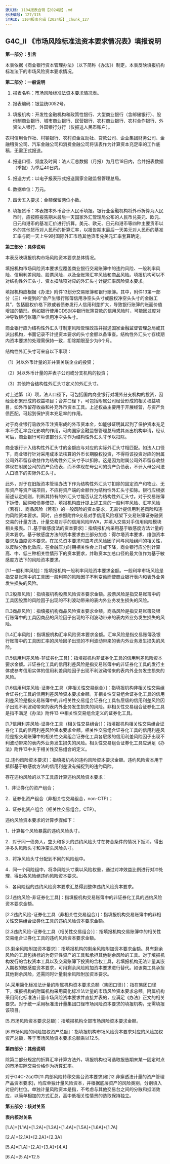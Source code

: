 ```yaml
---
源文档: 1104报表合辑【2024版】.md
分块编号: 127/315
分块ID: 1104报表合辑【2024版】_chunk_127
---
```


## G4C\_II 《市场风险标准法资本要求情况表》填报说明

**第一部分：引言**

本表依据《商业银行资本管理办法》（以下简称《办法》）制定。本表反映填报机构标准法下的市场风险资本要求情况。

**第二部分：一般说明**

1. 报表名称：市场风险标准法资本要求情况表。

2. 报表编码：银监统0052号。

3. 填报机构：开发性金融机构和政策性银行、大型商业银行（含邮储银行）、股份制商业银行、城市商业银行、民营银行、农村商业银行、农村合作银行、外资法人银行、外国银行分行（仅报送人民币账户）。

农村信用合作社、村镇银行、农村资金互助社、贷款公司、企业集团财务公司、金融租赁公司、汽车金融公司和消费金融公司将该表作为计算资本充足率的工作底稿，无需正式报送。

4. 报送口径、频度及时间：法人汇总数据（月报）为月后18日内，合并报表数据（季报）为季后40日内。

5. 报送方式：以电子报表形式报送国家金融监督管理总局。

6. 数据单位：万元。

7. 四舍五入要求：金额保留两位小数。

8. 填报货币：本表按本外币合计人民币填报。银行业金融机构将外币折算为人民币时，应按照报告期末最后一天国家外汇管理局公布的人民币兑美元、欧元、日元和港币的基准汇价进行折算。美元、欧元、日元和港币等四种主要货币以外的其他货币对人民币的折算汇率，以报告期末最后一天美元对人民币的基准汇率与同一天上午9时国际外汇市场其他货币兑美元汇率套算确定。

**第三部分：具体说明**

本表反映填报机构市场风险资本要求总体情况。

填报机构市场风险资本要求应覆盖商业银行交易账簿中的违约风险、一般利率风险、信用利差风险、股票风险，以及全账簿汇率风险和商品风险。填报机构可以不对结构性外汇头寸、资本扣除项对应的外汇头寸计提汇率风险资本要求。

填报机构应根据《办法》附件13划分交易账簿和银行账簿。其中，附件13第一部分（三）中提到的“会产生银行账簿信用净空头头寸或股权净空头头寸的金融工具”，包括股权价格下跌或者债券发行人信用利差扩大，导致银行账簿的账面价值增加的情形。例如银行使用CDS对冲银行账簿贷款的信用风险时，可能因过度对冲导致银行账簿产生信用净空头头寸。

商业银行应为结构性外汇头寸制定风险管理政策并报送国家金融监督管理总局或其派出机构，书面记录不计提资本要求的头寸金额以备审查。结构性外汇头寸存续期内资本要求的处理需保持一致，扣除期限至少为6个月。

结构性外汇头寸可来自以下事项：

（1）对以外币计量的非并表关联企业的投资；

（2）对以外币计量的并表子公司或分支机构的投资；

（3）其他符合结构性外汇头寸定义的外汇头寸。

对上述第（3）项，法人口径下，可包括国内商业银行对境外分支机构的投资，因经营积累形成的权益项目；合并口径下，可包括附属公司经营形成的相关权益项目，如外币留存收益和补充外币资本工具。上述权益主要用于开展经营，与资产负债匹配，可起到保护资本充足率的作用。

对于商业银行吸收外币注资形成的外币资本金，如能够证明其起到了保护资本充足率不受汇率变化影响的作用，可向国家金融监督管理总局或其派出机构申请，经认可后，商业银行可将该部分头寸作为结构性外汇头寸予以扣除。

商业银行计入结构性外汇头寸的金额应与对应的实际外汇头寸相匹配。如法人口径下，商业银行针对采用成本法核算的外币长期股权投资，不得将该投资对应的附属公司外币留存收益作为结构性外汇头寸予以扣除。这是因为附属公司外币留存收益体现在附属公司的资产负债表，而不体现在母公司的资产负债表，不计入母公司法人口径下的实际外汇头寸。

此外，对于在旧版资本管理办法下作为结构性外汇头寸扣除的固定资产和物业、无形资产等资产端项目，不应将资产端的金额作为结构性外汇头寸扣除。银行应根据前述认定规则，判断其持有的外汇头寸能否认定为结构性外汇头寸。对于交易账簿下拆借、回购和债券借贷，填报机构应计提上述工具的一般利率风险、汇率风险（若有）、商品风险（若有）的一般风险的资本要求，无需计提信用利差风险和违约风险资本要求。同时，应参照附件9交易对手信用风险框架下交易账簿证券融资交易的计量方法，计量交易对手的信用风险RWA，并填入交易对手信用风险模块相关报表。[1 .基于敏感度法的资本要求]：指填报机构采用基于敏感度方法计量的资本要求。基于敏感度方法的资本要求由三部分加总：得尔塔资本要求、维伽资本要求及曲度资本要求。在加总资本要求时应考虑风险因子间与风险组间的相关性，以反映分散化效应。在金融压力时期相关性会上升或下降，商业银行应分别计算高、中、低三种相关性情形下的资本要求，并取资本加总口径的最大值作为基于敏感度方法下的风险资本要求。

[1.1一般利率风险]：指填报机构一般利率风险资本要求金额。一般利率市场风险是指交易账簿中的工具因一般利率的风险因子不利变动而使商业银行表内和表外业务发生损失的风险。

[1.2股票风险]：指填报机构股票风险资本要求金额。股票风险是指交易账簿中的工具因股票的风险因子出现的不利波动带来的表内外业务发生损失的风险。

[1.3商品风险]：指填报机构商品风险资本要求金额。商品风险是指交易账簿及银行账簿中的工具因商品的风险因子出现的不利波动带来的表内外业务发生损失的风险。

[1.4汇率风险]：指填报机构汇率风险资本要求金额。汇率风险是指交易账簿及银行账簿中的工具因汇率的风险因子出现的不利波动带来的表内外业务发生损失的风险。

[1.5信用利差风险-非证券化工具]：指填报机构非证券化工具的信用利差风险资本要求金额。非证券化工具的信用利差风险是指交易账簿中的非证券化工具的发行主体或参考信用实体的信用利差风险因子出现不利波动带来的表内外业务发生损失的风险。

[1.6信用利差风险-证券化工具（非相关性交易组合）]：指填报机构非相关性交易组合证券化工具的信用利差风险资本要求金额。非相关性交易组合证券化工具的信用利差风险是指交易账簿中的非相关性交易组合证券化工具各层级的信用利差风险因子出现不利波动带来的表内外业务发生损失的风险。非相关性交易组合证券化工具是指不满足《办法》附件13 中相关性交易组合定义的证券化工具。

[1.7信用利差风险-证券化工具（相关性交易组合）]：指填报机构相关性交易组合证券化工具的信用利差风险资本要求金额。相关性交易组合证券化工具的信用利差风险是指交易账簿中的相关性交易组合证券化工具各层级的信用利差风险因子出现不利波动带来的表内外业务发生损失的风险。相关性交易组合证券化工具应满足《办法》附件13中关于相关性交易组合的定义。

[2.违约风险资本要求]：指填报机构的违约风险资本要求金额。违约风险资本用于抵御基于敏感度方法的信用利差没有捕捉到的违约风险。

存在违约风险的以下工具应计算违约风险资本要求：

1．非证券化的资产组合；

2．证券化资产组合（非相关性交易组合，non-CTP）；

3．证券化资产组合（相关性交易组合，CTP）。

违约风险资本要求的计算步骤如下：

1．计算每个风险暴露的违约风险头寸。

2．对于同一债务人，空头和多头的违约风险头寸在符合条件的情况下抵消，得出净多头风险头寸和净空头风险头寸。

3．将净风险头寸分配到不同的风险组中。

4．同一个风险组中，将净风险头寸乘以风险权重，通过对冲效益比例进行对冲处理，得出各风险组违约风险资本要求。

5．各风险组的违约风险资本要求汇总得到整体违约风险资本要求。

[2.1违约风险-非证券化工具]：指填报机构交易账簿中的非证券化工具的违约风险资本要求金额。

[2.2违约风险-证券化工具（非相关性交易组合）]：指填报机构交易账簿中的非相关性交易组合证券化工具的违约风险资本要求金额。

[2.3违约风险-证券化工具（相关性交易组合）]：指填报机构交易账簿中的相关性交易组合证券化工具的违约风险资本要求金额。

[3.剩余风险附加资本要求]：指填报机构的剩余风险附加资本要求金额。具有剩余风险的工具包括标的为奇异性资产的工具和承担其他剩余风险的工具。对于填报机构发行的含权资本工具以及交易账簿下投资的含权工具，若填报机构无法计量其嵌入期权的敏感度资本要求，可用剩余风险附加资本要求进行替代。如该类工具承担其他剩余风险，还需同时计量剩余风险附加资本要求。

[4.采用简化标准法计量的附属机构资本要求总额（集团口径）]：指在集团口径下，填报机构的附属机构采用简化标准法计量的市场风险资本要求总额。附属机构采用简化标准法计量市场风险资本要求并直接并表的，应满足《办法》正文的相关要求。对于统一采用标准法计量集团口径市场风险资本要求的填报机构，无需填报该项目。

[5.市场风险资本要求总额]：指填报机构全部市场风险资本要求金额。

[6.市场风险的风险加权资产总额]：指填报机构市场风险资本要求对应的风险加权资产总额，等于市场风险资本要求总额乘以12.5。

**第四部分：其他说明**

除第二部分规定的折算汇率计算方法外，填报机构也可选取报告期末某一固定时点的市场实际交易价格作为折算汇率。

对于G4C-2(a)中[11.内部风险转移交易台资本要求]和[12.非穿透法计量的资产管理产品资本要求]，均应单独计量风险资本，并根据底层资产的风险类别，分别填入对应的栏位。单独计量风险资本是指，不考虑与其他交易台之间的分散和抵消效应，以简单相加的方式汇总，高中低相关性情景的选取保持独立。

**第五部分：核对关系**

**表内核对关系**

[1.A]=[1.1A]+[1.2A]+[1.3A]+[1.4A]+[1.5A]+[1.6A]+[1.7A]

[2.A]=[2.1A]+[2.2A]+[2.3A]

[5.A]=[1.A]+[2.A]+[3.A]+[4.A]

[6.A]=[5.A]\*12.5

